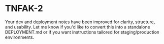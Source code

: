 # TNFAK-2
Your dev and deployment notes have been improved for clarity, structure, and usability. Let me know if you'd like to convert this into a standalone DEPLOYMENT.md or if you want instructions tailored for staging/production environments.
